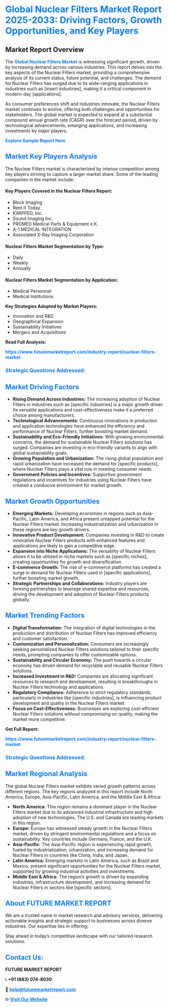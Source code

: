 <h1 style="color: #007BFF;">Global Nuclear Filters Market Report 2025-2033: Driving Factors, Growth Opportunities, and Key Players</h1>

<section id="overview">
<h2>Market Report Overview</h2>
<p>The <a href="https://www.futuremarketreport.com/industry-report/nuclear-filters-market" style="color: #007BFF; text-decoration: none;"><strong>Global Nuclear Filters Market</strong></a> is witnessing significant growth, driven by increasing demand across various industries. This report delves into the key aspects of the Nuclear Filters market, providing a comprehensive analysis of its current status, future potential, and challenges. The demand for Nuclear Filters has surged due to its wide-ranging applications in industries such as [insert industries], making it a critical component in modern-day [applications].</p>
<p>As consumer preferences shift and industries innovate, the Nuclear Filters market continues to evolve, offering both challenges and opportunities for stakeholders. The global market is expected to expand at a substantial compound annual growth rate (CAGR) over the forecast period, driven by technological advancements, emerging applications, and increasing investments by major players.</p>
</section>

<section id="overview">
<p><a href="https://www.futuremarketreport.com/request-sample/reportId=35239" style="color: #007BFF; text-decoration: none;"><strong>Explore Sample Report Here</strong></a></p>
</section>

<section id="key-players">
<h2 style="color: #007BFF;">Market Key Players Analysis</h2>
<p>The Nuclear Filters market is characterized by intense competition among key players striving to capture a larger market share. Some of the leading companies in the market include:</p>
<h4>Key Players Covered in the Nuclear Filters Report:</h4>
<ul><li>Block Imaging</li><li>Rent It Today</li><li>KWIPPED, Inc.</li><li>Sound Imaging Inc.</li><li>PROMED Medical Parts &amp; Equipment e.K.</li><li>A-1 MEDICAL INTEGRATION</li><li>Associated X-Ray Imaging Corporation</li></ul>
<h4>Nuclear Filters Market Segmentation by Type:</h4>
<ul><li>Daily</li><li>Weekly</li><li>Annually</li></ul>

<h4>Nuclear Filters Market Segmentation by Application:</h4>
<ul><li>Medical Personnel</li><li>Medical Institutions</li></ul>
<p><strong>Key Strategies Adopted by Market Players:</strong></p>
<ul>
<li>Innovation and R&D</li>
<li>Geographical Expansion</li>
<li>Sustainability Initiatives</li>
<li>Mergers and Acquisitions</li>
</ul>
</section>

<section>
<p><strong>Read Full Analysis: </strong></p><a href="https://www.futuremarketreport.com/industry-report/nuclear-filters-market" style="color: #007BFF; text-decoration: none;"><strong>https://www.futuremarketreport.com/industry-report/nuclear-filters-market</strong></a>
<h3 style="color: #007BFF;">Strategic Questions Addressed:</h3>
</section>

<section id="driving-factors">
<h2 style="color: #007BFF;">Market Driving Factors</h2>
<ul>
<li><strong>Rising Demand Across Industries:</strong> The increasing adoption of Nuclear Filters in industries such as [specific industries] is a major growth driver. Its versatile applications and cost-effectiveness make it a preferred choice among manufacturers.</li>
<li><strong>Technological Advancements:</strong> Continuous innovations in production and application technologies have enhanced the efficiency and performance of Nuclear Filters, further boosting market demand.</li>
<li><strong>Sustainability and Eco-Friendly Initiatives:</strong> With growing environmental concerns, the demand for sustainable Nuclear Filters solutions has surged. Companies are investing in eco-friendly variants to align with global sustainability goals.</li>
<li><strong>Growing Population and Urbanization:</strong> The rising global population and rapid urbanization have increased the demand for [specific products], where Nuclear Filters plays a vital role in meeting consumer needs.</li>
<li><strong>Government Policies and Incentives:</strong> Supportive government regulations and incentives for industries using Nuclear Filters have created a conducive environment for market growth.</li>
</ul>
</section>

<section id="growth-opportunities">
<h2 style="color: #007BFF;">Market Growth Opportunities</h2>
<ul>
<li><strong>Emerging Markets:</strong> Developing economies in regions such as Asia-Pacific, Latin America, and Africa present untapped potential for the Nuclear Filters market. Increasing industrialization and urbanization in these regions are key growth drivers.</li>
<li><strong>Innovative Product Development:</strong> Companies investing in R&D to create innovative Nuclear Filters products with enhanced features and applications are likely to gain a competitive edge.</li>
<li><strong>Expansion into Niche Applications:</strong> The versatility of Nuclear Filters allows it to be utilized in niche markets such as [specific niches], creating opportunities for growth and diversification.</li>
<li><strong>E-commerce Growth:</strong> The rise of e-commerce platforms has created a surge in demand for Nuclear Filters used in [specific applications], further boosting market growth.</li>
<li><strong>Strategic Partnerships and Collaborations:</strong> Industry players are forming partnerships to leverage shared expertise and resources, driving the development and adoption of Nuclear Filters products globally.</li>
</ul>
</section>

<section id="trending-factors">
<h2 style="color: #007BFF;">Market Trending Factors</h2>
<ul>
<li><strong>Digital Transformation:</strong> The integration of digital technologies in the production and distribution of Nuclear Filters has improved efficiency and customer satisfaction.</li>
<li><strong>Customization and Personalization:</strong> Consumers are increasingly seeking personalized Nuclear Filters solutions tailored to their specific needs, prompting companies to offer customizable options.</li>
<li><strong>Sustainability and Circular Economy:</strong> The push towards a circular economy has driven demand for recyclable and reusable Nuclear Filters solutions.</li>
<li><strong>Increased Investment in R&D:</strong> Companies are allocating significant resources to research and development, resulting in breakthroughs in Nuclear Filters technology and applications.</li>
<li><strong>Regulatory Compliance:</strong> Adherence to strict regulatory standards, particularly in industries like [specific industries], is influencing product development and quality in the Nuclear Filters market.</li>
<li><strong>Focus on Cost-Effectiveness:</strong> Businesses are exploring cost-efficient Nuclear Filters solutions without compromising on quality, making the market more competitive.</li>
</ul>
</section>

<section>
<p><strong>Get Full Report: </strong></p><a href="https://www.futuremarketreport.com/industry-report/nuclear-filters-market" style="color: #007BFF; text-decoration: none;"><strong>https://www.futuremarketreport.com/industry-report/nuclear-filters-market</strong></a>
<h3 style="color: #007BFF;">Strategic Questions Addressed:</h3>
</section>


<section id="regional-analysis">
<h2 style="color: #007BFF;">Market Regional Analysis</h2>
<p>The global Nuclear Filters market exhibits varied growth patterns across different regions. The key regions analyzed in this report include North America, Europe, Asia-Pacific, Latin America, and the Middle East & Africa:</p>
<ul>
<li><strong>North America:</strong> This region remains a dominant player in the Nuclear Filters market due to its advanced industrial infrastructure and high adoption of new technologies. The U.S. and Canada are leading markets in this region.</li>
<li><strong>Europe:</strong> Europe has witnessed steady growth in the Nuclear Filters market, driven by stringent environmental regulations and a focus on sustainability. Key countries include Germany, France, and the U.K.</li>
<li><strong>Asia-Pacific:</strong> The Asia-Pacific region is experiencing rapid growth, fueled by industrialization, urbanization, and increasing demand for Nuclear Filters in countries like China, India, and Japan.</li>
<li><strong>Latin America:</strong> Emerging markets in Latin America, such as Brazil and Mexico, present significant opportunities for the Nuclear Filters market, supported by growing industrial activities and investments.</li>
<li><strong>Middle East & Africa:</strong> The region’s growth is driven by expanding industries, infrastructure development, and increasing demand for Nuclear Filters in sectors like [specific sectors].</li>
</ul>
</section>

<footer>
<h2 style="color: #007BFF;">About FUTURE MARKET REPORT</h2>
<p>We are a trusted name in market research and advisory services, delivering actionable insights and strategic support to businesses across diverse industries. Our expertise lies in offering:</p>

<p>Stay ahead in today’s competitive landscape with our tailored research solutions.</p>

<h2 style="color: #007BFF;">Contact Us:</h2>
<p><strong>FUTURE MARKET REPORT</strong></p>
<p>📞 <strong>+91 (883) 074-8030</strong></p>
<p>📧 <strong><a href="mailto:help@futuremarketreport.com" style="color: #007BFF;">help@futuremarketreport.com</a></strong></p>
<p>🌐 <strong><a href="https://www.futuremarketreport.com/" style="color: #007BFF;">Visit Our Website</a></strong></p>
</footer>